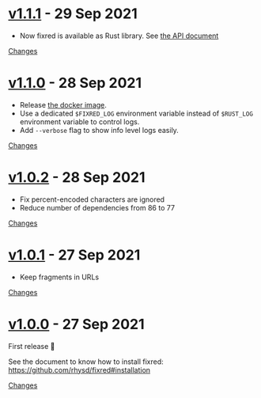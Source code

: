 <a name="v1.1.1"></a>
# [v1.1.1](https://github.com/rhysd/fixred/releases/tag/v1.1.1) - 29 Sep 2021

- Now fixred is available as Rust library. See [the API document](https://docs.rs/crate/fixred)

[Changes][v1.1.1]


<a name="v1.1.0"></a>
# [v1.1.0](https://github.com/rhysd/fixred/releases/tag/v1.1.0) - 28 Sep 2021

- Release [the docker image](https://hub.docker.com/r/rhysd/fixred).
- Use a dedicated `$FIXRED_LOG` environment variable instead of `$RUST_LOG` environment variable to control logs.
- Add `--verbose` flag to show info level logs easily.

[Changes][v1.1.0]


<a name="v1.0.2"></a>
# [v1.0.2](https://github.com/rhysd/fixred/releases/tag/v1.0.2) - 28 Sep 2021

- Fix percent-encoded characters are ignored
- Reduce number of dependencies from 86 to 77

[Changes][v1.0.2]


<a name="v1.0.1"></a>
# [v1.0.1](https://github.com/rhysd/fixred/releases/tag/v1.0.1) - 27 Sep 2021

- Keep fragments in URLs

[Changes][v1.0.1]


<a name="v1.0.0"></a>
# [v1.0.0](https://github.com/rhysd/fixred/releases/tag/v1.0.0) - 27 Sep 2021

First release :tada:

See the document to know how to install fixred: https://github.com/rhysd/fixred#installation

[Changes][v1.0.0]


[v1.1.1]: https://github.com/rhysd/fixred/compare/v1.1.0...v1.1.1
[v1.1.0]: https://github.com/rhysd/fixred/compare/v1.0.2...v1.1.0
[v1.0.2]: https://github.com/rhysd/fixred/compare/v1.0.1...v1.0.2
[v1.0.1]: https://github.com/rhysd/fixred/compare/v1.0.0...v1.0.1
[v1.0.0]: https://github.com/rhysd/fixred/tree/v1.0.0

 <!-- Generated by https://github.com/rhysd/changelog-from-release -->
